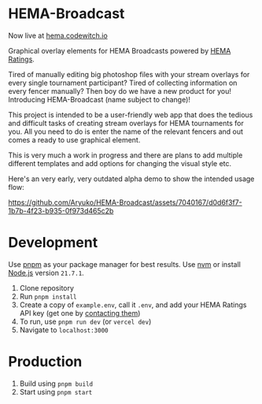 # HEMA-Broadcast
Now live at [hema.codewitch.io](https://hema.codewitch.io/)

Graphical overlay elements for HEMA Broadcasts powered by [HEMA Ratings](https://hemaratings.com/). 

Tired of manually editing big photoshop files with your stream overlays for every single tournament participant? Tired of collecting information on every fencer manually? Then boy do we have a new product for you! Introducing HEMA-Broadcast (name subject to change)! 

This project is intended to be a user-friendly web app that does the tedious and difficult tasks of creating stream overlays for HEMA tournaments for you. All you need to do is enter the name of the relevant fencers and out comes a ready to use graphical element. 

This is very much a work in progress and there are plans to add multiple different templates and add options for changing the visual style etc.

Here's an very early, very outdated alpha demo to show the intended usage flow:

https://github.com/Aryuko/HEMA-Broadcast/assets/7040167/d0d6f3f7-1b7b-4f23-b935-0f973d465c2b

# Development
Use [pnpm](https://pnpm.io/) as your package manager for best results. Use [nvm](https://github.com/nvm-sh/nvm) or install [Node.js](https://nodejs.org/) version `21.7.1`.

1. Clone repository
2. Run `pnpm install`
3. Create a copy of `example.env`, call it `.env`, and add your HEMA Ratings API key (get one by [contacting them](https://hemaratings.com/contact/))
4. To run, use `pnpm run dev` (or `vercel dev`)
5. Navigate to `localhost:3000`


# Production
1. Build using `pnpm build`
2. Start using `pnpm start`
